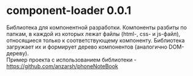# component-loader 0.0.1
Библиотека для компонентной разработки. Компоненты разбиты по папкам, в каждой из которых лежат файлы (html-, css- и js-файл), относящиеся только к соответствующему компоненту. Библиотека загружает их и формирует дерево компонентов (аналогично DOM-дереву).  
Пример проекта с использованием библиотеки - https://github.com/anzarsh/phoneNoteBook
